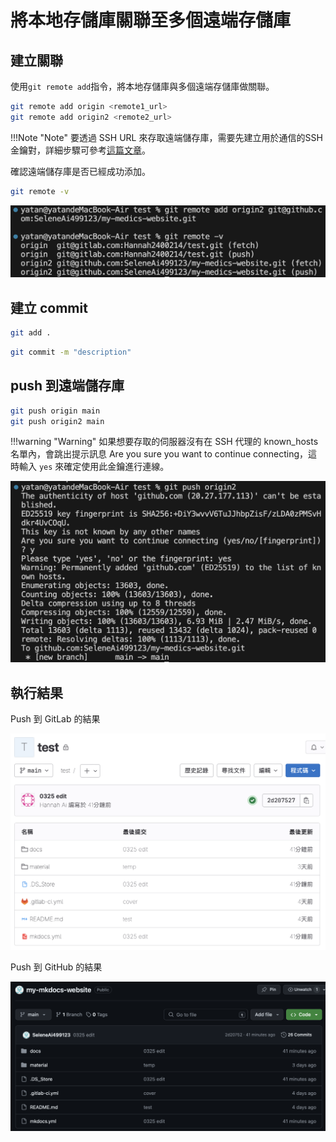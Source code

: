 #  將本地存儲庫關聯至多個遠端存儲庫

## 建立關聯

使用`git remote add`指令，將本地存儲庫與多個遠端存儲庫做關聯。

```bash
git remote add origin <remote1_url>
git remote add origin2 <remote2_url>
```

!!!Note "Note"
    要透過 SSH URL 來存取遠端儲存庫，需要先建立用於通信的SSH金鑰對，詳細步驟可參考[這篇文章](./ssh-key.md)。

確認遠端儲存庫是否已經成功添加。

```bash
git remote -v
```

![](../assets/images/screenshot/gitremoteadd.png)

## 建立 commit

 ```bash
 git add .
 ```

 ```bash
 git commit -m "description"
 ```

## push 到遠端儲存庫

```bash
git push origin main
git push origin2 main
```

!!!warning "Warning"
    如果想要存取的伺服器沒有在 SSH 代理的 known_hosts 名單內，會跳出提示訊息 Are you sure you want to continue connecting，這時輸入 `yes` 來確定使用此金鑰進行連線。

![](../assets/images/screenshot/gitpushtoremote2.png)

## 執行結果

Push 到 GitLab 的結果

![](../assets/images/screenshot/remote1.png)

Push 到 GitHub 的結果

![](../assets/images/screenshot/remote2.png)


    